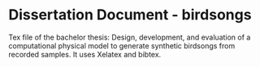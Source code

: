 # Dissertation Document - birdsongs

Tex file of the bachelor thesis: Design, development, and evaluation of a computational physical model to generate synthetic birdsongs from recorded samples. It uses Xelatex and bibtex.
